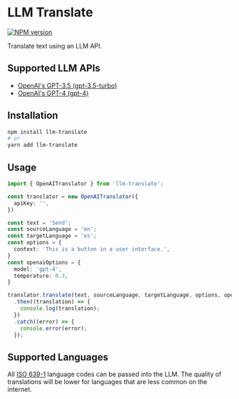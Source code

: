 # LLM Translate

[![NPM version](https://img.shields.io/npm/v/llm-translate.svg)](https://npmjs.org/package/llm-translate)

Translate text using an LLM API.

## Supported LLM APIs

- [OpenAI's GPT-3.5 (gpt-3.5-turbo)](https://openai.com/blog/openai-api)
- [OpenAI's GPT-4 (gpt-4)](https://openai.com/blog/openai-api)

## Installation

```sh
npm install llm-translate
# or
yarn add llm-translate
```

## Usage

```ts
import { OpenAITranslator } from 'llm-translate';

const translator = new OpenAITranslator({
  apiKey: '',
})

const text = 'Send';
const sourceLanguage = 'en';
const targetLanguage = 'es';
const options = {
  context: 'This is a button in a user interface.',
}
const openaiOptions = {
  model: 'gpt-4',
  temperature: 0.3,
}

translator.translate(text, sourceLanguage, targetLanguage, options, openaiOptions)
  .then((translation) => {
    console.log(translation);
  })
  .catch((error) => {
    console.error(error);
  });
```

## Supported Languages

All [ISO 639-1](https://en.wikipedia.org/wiki/ISO_639-1) language codes can be passed into the LLM. The quality of translations will be lower for languages that are less common on the internet.